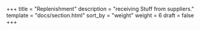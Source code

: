 +++
title = "Replenishment"
description = "receiving Stuff from suppliers."
template = "docs/section.html"
sort_by = "weight"
weight = 6
draft = false
+++
